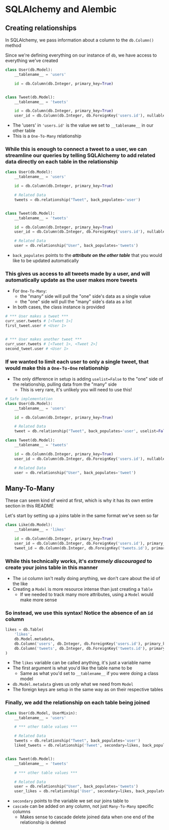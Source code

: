 # SQLAlchemy and Alembic

## Creating relationships

In SQLAlchemy, we pass information about a column to the `db.Column()` method

Since we're defining everything on our instance of `db`, we have access to everything we've created

```py
class User(db.Model):
    __tablename__ = 'users'

    id = db.Column(db.Integer, primary_key=True)


class Tweet(db.Model):
    __tablename__ = 'tweets'

    id = db.Column(db.Integer, primary_key=True)
    user_id = db.Column(db.Integer, db.ForeignKey('users.id'), nullable=False)
```

- The 'users' in `'users.id'` is the value we set to `__tablename__` in our other table
- This is a `One-To-Many` relationship

### While this is enough to connect a tweet to a user, we can streamline our queries by telling SQLAlchemy to add related data directly on each table in the relationship

```py
class User(db.Model):
    __tablename__ = 'users'

    id = db.Column(db.Integer, primary_key=True)

    # Related Data
    tweets = db.relationship("Tweet", back_populates='user')


class Tweet(db.Model):
    __tablename__ = 'tweets'

    id = db.Column(db.Integer, primary_key=True)
    user_id = db.Column(db.Integer, db.ForeignKey('users.id'), nullable=False)

    # Related Data
    user = db.relationship("User", back_populates='tweets')
```

- `back_populates` points to the **_attribute on the other table_** that you would like to be updated automatically

### This gives us access to all tweets made by a user, and will automatically update as the user makes more tweets

- For `One-To-Many`:
  - the "many" side will pull the "one" side's data as a single value
  - the "one" side will pull the "many" side's data as a list
- In both cases, the class instance is provided

```py
# *** User makes a tweet ***
curr_user.tweets # [<Tweet 1>]
first_tweet.user # <User 1>


# *** User makes another tweet ***
curr_user.tweets # [<Tweet 1>, <Tweet 2>]
second_tweet.user # <User 1>
```

### If we wanted to limit each user to only a single tweet, that would make this a `One-To-One` relationship

- The only difference in setup is adding `uselist=False` to the "one" side of the relationship, pulling data from the "many" side
  - This is very rare, it's unlikely you will need to use this!

```py
# Safe implementation
class User(db.Model):
    __tablename__ = 'users'

    id = db.Column(db.Integer, primary_key=True)

    # Related Data
    tweet = db.relationship("Tweet", back_populates='user', uselist=False)

class Tweet(db.Model):
    __tablename__ = 'tweets'

    id = db.Column(db.Integer, primary_key=True)
    user_id = db.Column(db.Integer, db.ForeignKey('users.id'), nullable=False)

    # Related Data
    user = db.relationship("User", back_populates='tweet')
```

## Many-To-Many

These can seem kind of weird at first, which is why it has its own entire section in this README

Let's start by setting up a joins table in the same format we've seen so far

```py
class Like(db.Model):
    __tablename__ = 'likes'

    id = db.Column(db.Integer, primary_key=True)
    user_id = db.Column(db.Integer, db.ForeignKey('users.id'), primary_key=True)
    tweet_id = db.Column(db.Integer, db.ForeignKey('tweets.id'), primary_key=True)
```

### While this technically works, it's _extremely discouraged_ to create your joins table in this manner

- The `id` column isn't really doing anything, we don't care about the id of the like
- Creating a `Model` is more resource intense than just creating a `Table`
  - If we needed to track many more attributes, using a `Model` would make more sense

### So instead, we use this syntax! Notice the absence of an `id` column

```py
likes = db.Table(
    'likes',
    db.Model.metadata,
    db.Column('users', db.Integer, db.ForeignKey('users.id'), primary_key=True),
    db.Column('tweets', db.Integer, db.ForeignKey('tweets.id'), primary_key=True)
)
```

- The `likes` variable can be called anything, it's just a variable name
- The first argument is what you'd like the table name to be
  - Same as what you'd set to `__tablename__` if you were doing a class model
- `db.Model.metadata` gives us only what we need from `Model`
- The foreign keys are setup in the same way as on their respective tables

### Finally, we add the relationship on each table being joined

```py
class User(db.Model, UserMixin):
    __tablename__ = 'users'

    # *** other table values ***

    # Related Data
    tweets = db.relationship("Tweet", back_populates='user')
    liked_tweets = db.relationship('Tweet', secondary=likes, back_populates='user_likes', cascade='all, delete')


class Tweet(db.Model):
    __tablename__ = 'tweets'

    # *** other table values ***

    # Related Data
    user = db.relationship("User", back_populates='tweets')
    user_likes = db.relationship('User', secondary=likes, back_populates='liked_tweets', cascade='all, delete')
```

- `secondary` points to the variable we set our joins table to
- `cascade` can be added on any column, not just `Many-To-Many` specific columns
  - Makes sense to cascade delete joined data when one end of the relationship is deleted
